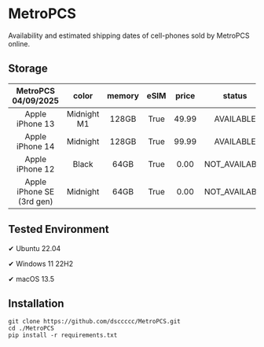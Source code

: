 # MetroPCS
Availability and estimated shipping dates of cell-phones sold by MetroPCS online.
## Storage
|MetroPCS 04/09/2025|color|memory|eSIM|price|status|shipping from|shipping to|
|:--:|:--:|:--:|:--:|:--:|:--:|:--:|:--:|
|Apple iPhone 13|Midnight M1|128GB|True|49.99|AVAILABLE|04/08/2025|04/11/2025|
|Apple iPhone 14|Midnight|128GB|True|99.99|AVAILABLE|04/08/2025|04/11/2025|
|Apple iPhone 12|Black|64GB|True|0.00|NOT_AVAILABLE|04/15/2025|04/21/2025|
|Apple iPhone SE (3rd gen)|Midnight|64GB|True|0.00|NOT_AVAILABLE|04/15/2025|04/21/2025|

## Tested Environment
✔ Ubuntu 22.04

✔ Windows 11 22H2

✔ macOS 13.5
## Installation
```
git clone https://github.com/dsccccc/MetroPCS.git
cd ./MetroPCS
pip install -r requirements.txt
```
